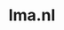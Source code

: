 ---
layout: post
title: "lma.nl"
internal_url: "/dutchgov/lma.nl.html"
subdomains_count: 5
all_subdomains_count: 11
urls_count: 5
ssl_rank: 0
http_rank: 88.4
url_link: /data/lma.nl/urls.txt
all_subdomains_link: /data/lma.nl/all_subdomains.txt
subdomains_link: /data/lma.nl/subdomains.txt
categories: dutchgov
---